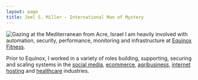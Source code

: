 ```yaml
---
layout: page
title: Joel S. Miller - International Man of Mystery
---
```


![Gazing at the Mediterranean from Acre, Israel](http://www.joelsmiller.com/assets/images/jsm_acre.jpg) 
I am heavily involved with automation, security, performance, monitoring and infrastructure at [Equinox Fitness](https://www.equinox.com).

Prior to Equinox, I worked in a variety of roles building, supporting, securing and scaling systems in the [social media](https://www.tumblr.com), [ecommerce](http://www.ideel.com), [agribusiness](http://www.bunge.com/), [internet hosting](http://www.contegix.com/) and [healthcare](https://twitter.com/cerner) industries.
